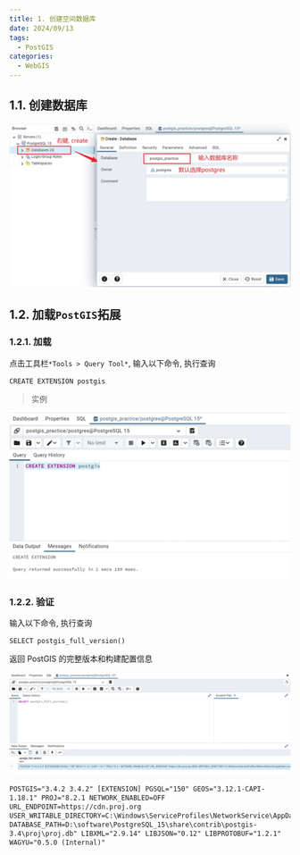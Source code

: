 ```yaml
---
title: 1. 创建空间数据库
date: 2024/09/13
tags:
  - PostGIS
categories:
  - WebGIS
---
```


## 1.1. 创建数据库

![alt text](./images/1/image1.png)

## 1.2. 加载`PostGIS`拓展

### 1.2.1. 加载

点击工具栏`*Tools > Query Tool*`, 输入以下命令, 执行查询

```plsql
CREATE EXTENSION postgis
```

> 实例

![alt text](./images/1/image2.png)

### 1.2.2. 验证

输入以下命令, 执行查询

```plsql
SELECT postgis_full_version()
```

返回 PostGIS 的完整版本和构建配置信息

![alt text](./images/1/image3.png)

```text
POSTGIS="3.4.2 3.4.2" [EXTENSION] PGSQL="150" GEOS="3.12.1-CAPI-1.18.1" PROJ="8.2.1 NETWORK_ENABLED=OFF URL_ENDPOINT=https://cdn.proj.org USER_WRITABLE_DIRECTORY=C:\Windows\ServiceProfiles\NetworkService\AppData\Local/proj DATABASE_PATH=D:\software\PostgreSQL_15\share\contrib\postgis-3.4\proj\proj.db" LIBXML="2.9.14" LIBJSON="0.12" LIBPROTOBUF="1.2.1" WAGYU="0.5.0 (Internal)"
```
